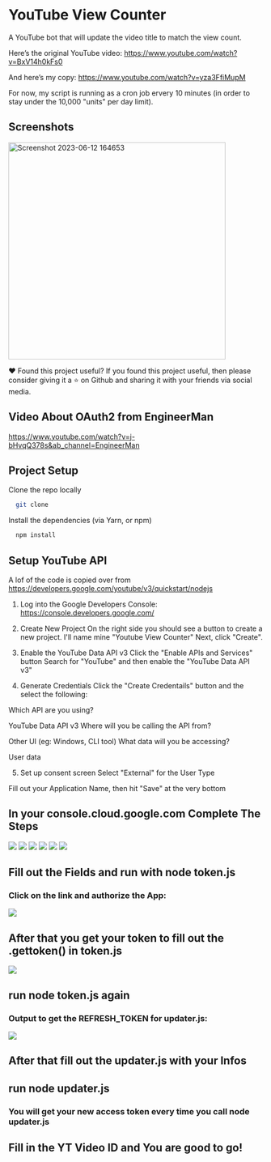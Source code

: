 # YouTube View Counter

A YouTube bot that will update the video title to match the view count.

Here’s the original YouTube video: https://www.youtube.com/watch?v=BxV14h0kFs0

And here’s my copy: https://www.youtube.com/watch?v=yza3FfiMupM

For now, my script is running as a cron job ervery 10 minutes (in order to stay under the 10,000 "units" per day limit).

## Screenshots
<img width="429" alt="Screenshot 2023-06-12 164653" src="https://github.com/lalitkumawat1m/YoutubeViewCounter/assets/91591901/9a23fd27-97bc-45fa-9b2a-7f09de30d87d">

❤️ Found this project useful? If you found this project useful, then please consider giving it a ⭐ on Github and sharing it with your friends via social media.


## Video About OAuth2 from EngineerMan
https://www.youtube.com/watch?v=j-bHvqQ378s&ab_channel=EngineerMan


## Project Setup
Clone the repo locally
```bash
  git clone 
```

Install the dependencies (via Yarn, or npm)
```bash
  npm install 
```
## Setup YouTube API
A lof of the code is copied over from https://developers.google.com/youtube/v3/quickstart/nodejs

1. Log into the Google Developers Console:
https://console.developers.google.com/


2. Create New Project
On the right side you should see a button to create a new project.
I'll name mine "Youtube View Counter"
Next, click "Create".


3. Enable the YouTube Data API v3
Click the "Enable APIs and Services" button
Search for "YouTube" and then enable the "YouTube Data API v3"


4. Generate Credentials
Click the "Create Credentails" button and the select the following:

Which API are you using?

YouTube Data API v3
Where will you be calling the API from?

Other UI (eg: Windows, CLI tool)
What data will you be accessing?

User data


5. Set up consent screen
Select "External" for the User Type

Fill out your Application Name, then hit "Save" at the very bottom

## In your console.cloud.google.com Complete The Steps
![](https://i.imgur.com/auZWeFl.png)
![](https://i.imgur.com/jJg1hXd.png)
![](https://i.imgur.com/2mCYzaJ.png)
![](https://i.imgur.com/ebTFytw.png)
![](https://i.imgur.com/ZzEjy7K.png)
![](https://i.imgur.com/IPKJxmJ.png)

## Fill out the Fields and run with node token.js
### Click on the link and authorize the App:
![](https://i.imgur.com/rNIuTnD.png)

## After that you get your token to fill out the .gettoken() in token.js
![](https://i.imgur.com/ZooGv3l.png)

## run node token.js again
### Output to get the REFRESH_TOKEN for updater.js: 
![](https://i.imgur.com/kr4YO81.png)


## After that fill out the updater.js with your Infos
## run node updater.js
### You will get your new access token every time you call node updater.js
## Fill in the YT Video ID and You are good to go!
